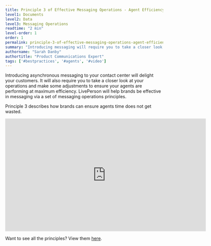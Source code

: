 ```yaml
---
title: Principle 3 of Effective Messaging Operations - Agent Efficiency
level1: Documents
level2: Data
level3: Messaging Operations
readtime: "2 min"
level-order: 1
order: 1
permalink: principle-3-of-effective-messaging-operations-agent-efficiency.html
summary: "Introducing messaging will require you to take a closer look at your operations and how to make the best use of agents time."
authorname: "Sarah Danby"
authortitle: "Product Communications Expert"
tags: ['#bestpractices', '#agents', '#video']
---
```



Introducing asynchronous messaging to your contact center will delight your customers. It will also require you to take a closer look at your operations and make some adjustments to ensure your agents are performing at maximum efficiency. LivePerson will help brands be effective in messaging via a set of messaging operations principles.

Principle 3 describes how brands can ensure agents time does not get wasted.


<div style="display: block; position: relative; max-width: 100%;"><div class="iframecontainer"><iframe src="https://player.vimeo.com/video/241513074" width="640" height="360" frameborder="0" webkitallowfullscreen mozallowfullscreen allowfullscreen></iframe></div></div> 


Want to see all the principles? View them [here](/principles-for-effective-messaging-operations.html).
